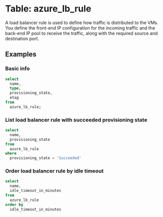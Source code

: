# Table: azure_lb_rule

A load balancer rule is used to define how traffic is distributed to the VMs. You define the front-end IP configuration for the incoming traffic and the back-end IP pool to receive the traffic, along with the required source and destination port.

## Examples

### Basic info

```sql
select
  name,
  type,
  provisioning_state,
  etag
from
  azure_lb_rule;
```

### List load balancer rule with succeeded provisioning state

```sql
select
  name,
  provisioning_state
from
  azure_lb_rule
where
  provisioning_state = 'Succeeded'
```

### Order load balancer rule by idle timeout

```sql
select
  name,
  idle_timeout_in_minutes
from
  azure_lb_rule
order by 
  idle_timeout_in_minutes
```